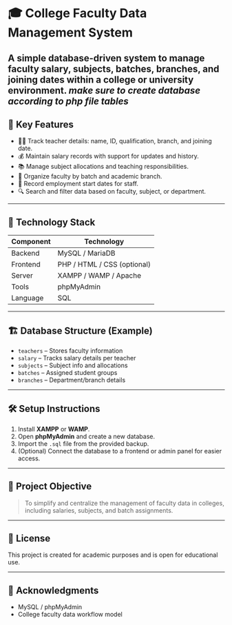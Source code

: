 # 🎓 College Faculty Data Management System

A simple database-driven system to manage **faculty salary**, **subjects**, **batches**, **branches**, and **joining dates** within a college or university environment.
*make sure to create database according to php file tables*
---

## 📌 Key Features

- 👨‍🏫 Track teacher details: name, ID, qualification, branch, and joining date.
- 💰 Maintain salary records with support for updates and history.
- 📚 Manage subject allocations and teaching responsibilities.
- 🏫 Organize faculty by batch and academic branch.
- 📅 Record employment start dates for staff.
- 🔍 Search and filter data based on faculty, subject, or department.

---

## 🧰 Technology Stack

| Component   | Technology         |
|------------|--------------------|
| Backend     | MySQL / MariaDB    |
| Frontend    | PHP / HTML / CSS (optional) |
| Server      | XAMPP / WAMP / Apache |
| Tools       | phpMyAdmin         |
| Language    | SQL                |

---

## 🏗️ Database Structure (Example)

- `teachers` – Stores faculty information
- `salary` – Tracks salary details per teacher
- `subjects` – Subject info and allocations
- `batches` – Assigned student groups
- `branches` – Department/branch details

---

## 🛠️ Setup Instructions

1. Install **XAMPP** or **WAMP**.
2. Open **phpMyAdmin** and create a new database.
3. Import the `.sql` file from the provided backup.
4. (Optional) Connect the database to a frontend or admin panel for easier access.

---

## 📝 Project Objective

> To simplify and centralize the management of faculty data in colleges, including salaries, subjects, and batch assignments.

---

## 📄 License

This project is created for academic purposes and is open for educational use.

---

## 🙌 Acknowledgments

- MySQL / phpMyAdmin
- College faculty data workflow model
